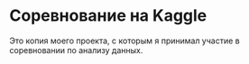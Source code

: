 # Соревнование на Kaggle

Это копия моего проекта, с которым я принимал участие в соревновании по анализу данных. 
